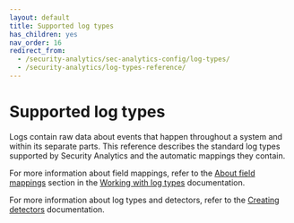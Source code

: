 ```yaml
---
layout: default
title: Supported log types
has_children: yes
nav_order: 16
redirect_from:
  - /security-analytics/sec-analytics-config/log-types/
  - /security-analytics/log-types-reference/
---
```


# Supported log types

Logs contain raw data about events that happen throughout a system and within its separate parts. This reference describes the standard log types supported by Security Analytics and the automatic mappings they contain.

For more information about field mappings, refer to the [About field mappings]({{site.url}}{{site.baseurl}}/security-analytics/sec-analytics-config/log-types#about-field-mappings) section in the [Working with log types]({{site.url}}{{site.baseurl}}/security-analytics/sec-analytics-config/log-types/) documentation. 

For more information about log types and detectors, refer to the [Creating detectors]({{site.url}}{{site.baseurl}}/security-analytics/sec-analytics-config/detectors-config/) documentation.

